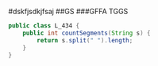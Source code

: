 

#dskfjsdkjfsaj
##GS
###GFFA
TGGS


```java
public class L_434 {
	public int countSegments(String s) {
        return s.split(" ").length;
    }
}
```
